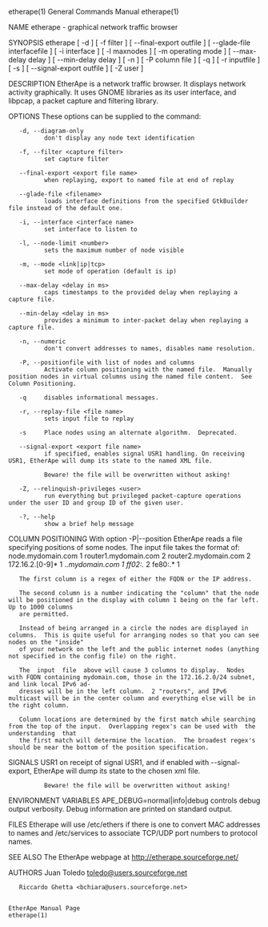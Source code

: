 etherape(1)                                                            General Commands Manual                                                           etherape(1)

NAME
       etherape - graphical network traffic browser

SYNOPSIS
       etherape  [ -d ] [ -f filter ] [ --final-export outfile ] [ --glade-file interfacefile ] [ -i interface ] [ -l maxnodes ] [ -m operating mode ] [ --max-delay
       delay ] [ --min-delay delay ] [ -n ] [ -P column file ] [ -q ] [ -r inputfile ] [ -s ] [ --signal-export outfile ] [ -Z user ]

DESCRIPTION
       EtherApe is a network traffic browser. It displays network activity graphically. It uses GNOME libraries as its user interface, and libpcap, a packet capture
       and filtering library.

OPTIONS
       These options can be supplied to the command:

       -d, --diagram-only
              don't display any node text identification

       -f, --filter <capture filter>
              set capture filter

       --final-export <export file name>
              when replaying, export to named file at end of replay

       --glade-file <filename>
              loads interface definitions from the specified GtkBuilder file instead of the default one.

       -i, --interface <interface name>
              set interface to listen to

       -l, --node-limit <number>
              sets the maximum number of node visible

       -m, --mode <link|ip|tcp>
              set mode of operation (default is ip)

       --max-delay <delay in ms>
              caps timestamps to the provided delay when replaying a capture file.

       --min-delay <delay in ms>
              provides a minimum to inter-packet delay when replaying a capture file.

       -n, --numeric
              don't convert addresses to names, disables name resolution.

       -P, --positionfile with list of nodes and columns
              Activate column positioning with the named file.  Manually position nodes in virtual columns using the named file content.  See Column Positioning.

       -q     disables informational messages.

       -r, --replay-file <file name>
              sets input file to replay

       -s     Place nodes using an alternate algorithm.  Deprecated.

       --signal-export <export file name>
              if specified, enables signal USR1 handling. On receiving USR1, EtherApe will dump its state to the named XML file.

              Beware! the file will be overwritten without asking!

       -Z, --relinquish-privileges <user>
              run everything but privileged packet-capture operations under the user ID and group ID of the given user.

       -?, --help
              show a brief help message

COLUMN POSITIONING
       With option -P|--position EtherApe reads a file specifying positions of some nodes. The input file takes the format of:
         node.mydomain.com        1
         router1.mydomain.com     2
         router2.mydomain.com     2
         172.16.2.[0-9]*          1
         .*.mydomain.com          1
         ff02:.*                  2
         fe80:.*                  1

       The first column is a regex of either the FQDN or the IP address.

       The second column is a number indicating the "column" that the node will be positioned in the display with column 1 being on the far left. Up to 1000 columns
       are permitted.

       Instead of being arranged in a circle the nodes are displayed in columns.  This is quite useful for arranging nodes so that you can see nodes on the "inside"
       of your network on the left and the public internet nodes (anything not specified in the config file) on the right.

       The  input  file  above will cause 3 columns to display.  Nodes with FQDN containing mydomain.com, those in the 172.16.2.0/24 subnet, and link local IPv6 ad‐
       dresses will be in the left column.  2 "routers", and IPv6 multicast will be in the center column and everything else will be in the right column.

       Column locations are determined by the first match while searching from the top of the input.  Overlapping regex's can be used with  the  understanding  that
       the first match will determine the location.  The broadest regex's should be near the bottom of the position specification.

SIGNALS
       USR1   on receipt of signal USR1, and if enabled with --signal-export, EtherApe will dump its state to the chosen xml file.

              Beware! the file will be overwritten without asking!

ENVIRONMENT VARIABLES
       APE_DEBUG=normal|info|debug
              controls debug output verbosity. Debug information are printed on standard output.

FILES
       Etherape will use /etc/ethers if there is one to convert MAC addresses to names and /etc/services to associate TCP/UDP port numbers to protocol names.

SEE ALSO
       The EtherApe webpage at http://etherape.sourceforge.net/

AUTHORS
       Juan Toledo <toledo@users.sourceforge.net>

       Riccardo Ghetta <bchiara@users.sourceforge.net>

                                                                        EtherApe Manual Page                                                             etherape(1)
